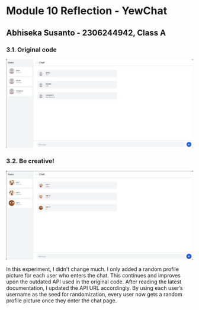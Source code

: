 # Module 10 Reflection - YewChat

## Abhiseka Susanto - 2306244942, Class A

### 3.1. Original code

![yewchat-3users](3-users.jpg)
    
### 3.2. Be creative!

![profile_pic](image.png)

In this experiment, I didn’t change much. I only added a random profile picture for each user who enters the chat. This continues and improves upon the outdated API used in the original code. After reading the latest documentation, I updated the API URL accordingly. By using each user’s username as the seed for randomization, every user now gets a random profile picture once they enter the chat page.